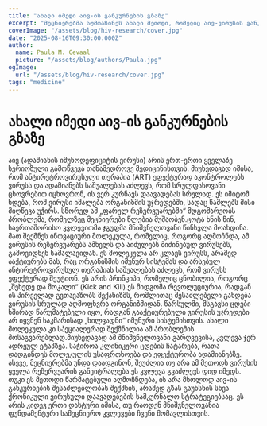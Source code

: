 ```yaml
---
title: "ახალი იმედი აივ-ის განკურნების გზაზე"
excerpt: "მეცნიერებმა აღმოაჩინეს ახალი მეთოდი, რომელიც აივ-ვირუსის განკურნების შესაძლებლობას იძლევა. ეს არის დიდი ნაბიჯი მედიცინის ისტორიაში."
coverImage: "/assets/blog/hiv-research/cover.jpg"
date: "2025-08-16T09:30:00.000Z"
author:
  name: Paula M. Cevaal
  picture: "/assets/blog/authors/Paula.jpg"
ogImage:
  url: "/assets/blog/hiv-research/cover.jpg"
tags: "medicine"
---
```


# ახალი იმედი აივ-ის განკურნების გზაზე

აივ (ადამიანის იმუნოდეფიციტის ვირუსი) არის ერთ-ერთი ყველაზე სერიოზული გამოწვევა თანამედროვე მედიცინისთვის. მიუხედავად იმისა, რომ ანტირეტროვირუსული თერაპია (ART) ეფექტურად აკონტროლებს ვირუსს და ადამიანებს საშუალებას აძლევს, რომ სრულფასოვანი ცხოვრებით იცხოვრონ, ის ვერ კურნავს დაავადებას სრულად. ეს იმიტომ ხდება, რომ ვირუსი იმალება ორგანიზმის უჯრედებში, სადაც წამლებს მისი მიღწევა უჭირს. სწორედ ამ „ფარულ რეზერვუარებში“ მდგომარეობს პრობლემა, რომელზეც მეცნიერები წლებია მუშაობენ.ცოტა ხნის წინ, საერთაშორისო კვლევითმა ჯგუფმა მნიშვნელოვანი წინსვლა მოახდინა. მათ შექმნეს ინოვაციური მოლეკულა, რომელიც, როგორც აღმოჩნდა, ამ ვირუსის რეზერვუარებს ამხელს და აიძულებს მიძინებულ ვირუსებს, გამოვიდნენ სამალავიდან. ეს მოლეკულა არ კლავს ვირუსს, არამედ ააქტიურებს მას, რაც ორგანიზმის იმუნურ სისტემას და არსებულ ანტირეტროვირუსულ თერაპიას საშუალებას აძლევს, რომ ვირუსს ეფექტურად შეუტიონ. ეს არის პრინციპი, რომელიც ცნობილია, როგორც „შეხედე და მოკალი“ (Kick and Kill).ეს მიდგომა რევოლუციურია, რადგან ის პირველად გვთავაზობს მექანიზმს, რომლითაც შესაძლებელი გახდება ვირუსის სრულად აღმოფხვრა ორგანიზმიდან. წარსულში, მსგავსი ცდები ხშირად წარუმატებელი იყო, რადგან გააქტიურებული ვირუსის უჯრედები არ იყვნენ საკმარისად „ხილვადნი“ იმუნური სისტემისთვის. ახალი მოლეკულა კი სპეციალურად შექმნილია ამ პრობლემის მოსაგვარებლად.მიუხედავად ამ მნიშვნელოვანი გარღვევისა, კვლევა ჯერ ადრეულ ეტაპზეა. საჭიროა კლინიკური ცდების ჩატარება, რათა დადგინდეს მოლეკულის უსაფრთხოება და ეფექტურობა ადამიანებზე. ასევე, მეცნიერებმა უნდა დაადგინონ, შეუძლია თუ არა ამ მეთოდს ვირუსის ყველა რეზერვუარის განეიტრალება.ეს კვლევა გვაძლევს დიდ იმედს. თუკი ეს მეთოდი წარმატებული აღმოჩნდება, ის არა მხოლოდ აივ-ის განკურნების შესაძლებლობას შექმნის, არამედ გზას გაუხსნის სხვა ქრონიკული ვირუსული დაავადებების სამკურნალო სტრატეგიებსაც. ეს არის კიდევ ერთი დასტური იმისა, თუ რაოდენ მნიშვნელოვანია ფუნდამენტური სამეცნიერო კვლევები ჩვენი მომავლისთვის.
